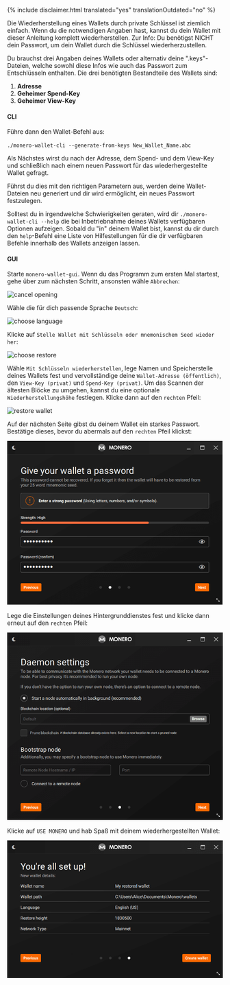 {% include disclaimer.html translated="yes" translationOutdated="no" %}

Die Wiederherstellung eines Wallets durch private Schlüssel ist ziemlich einfach. Wenn du die notwendigen Angaben hast, kannst du dein Wallet mit dieser Anleitung komplett wiederherstellen. Zur Info: Du benötigst NICHT dein Passwort, um dein Wallet durch die Schlüssel wiederherzustellen.

Du brauchst drei Angaben deines Wallets oder alternativ deine ".keys"-Dateien, welche sowohl diese Infos wie auch das Passwort zum Entschlüsseln enthalten. Die drei benötigten Bestandteile des Wallets sind:

1. **Adresse**
2. **Geheimer Spend-Key**
3. **Geheimer View-Key**


#### CLI

Führe dann den Wallet-Befehl aus:

`./monero-wallet-cli --generate-from-keys New_Wallet_Name.abc`

Als Nächstes wirst du nach der Adresse, dem Spend- und dem View-Key und schließlich nach einem neuen Passwort für das wiederhergestellte Wallet gefragt.

Führst du dies mit den richtigen Parametern aus, werden deine Wallet-Dateien neu generiert und dir wird ermöglicht, ein neues Passwort festzulegen.

Solltest du in irgendwelche Schwierigkeiten geraten, wird dir `./monero-wallet-cli --help` die bei Inbetriebnahme deines Wallets verfügbaren Optionen aufzeigen. Sobald du "in" deinem Wallet bist, kannst du dir durch den `help`-Befehl eine Liste von Hilfestellungen für die dir verfügbaren Befehle innerhalb des Wallets anzeigen lassen.

#### GUI

Starte `monero-wallet-gui`. Wenn du das Programm zum ersten Mal startest, gehe über zum nächsten Schritt, ansonsten wähle `Abbrechen`:

![cancel opening](/img/resources/user-guides/en/restore_from_keys/cancel-opening.png)

Wähle die für dich passende Sprache `Deutsch`:

![choose language](/img/resources/user-guides/en/restore_from_keys/choose-language.png)

Klicke auf `Stelle Wallet mit Schlüsseln oder mnemonischem Seed wieder her`:

![choose restore](/img/resources/user-guides/en/restore_from_keys/choose-restore.png)

Wähle `Mit Schlüsseln wiederherstellen`, lege Namen und Speicherstelle deines Wallets fest und vervollständige deine `Wallet-Adresse (öffentlich)`, den `View-Key (privat)` und `Spend-Key (privat)`. Um das Scannen der ältesten Blöcke zu umgehen, kannst du eine optionale `Wiederherstellungshöhe` festlegen. Klicke dann auf den `rechten` Pfeil:

![restore wallet](/img/resources/user-guides/en/restore_from_keys/restore-wallet.png)

Auf der nächsten Seite gibst du deinem Wallet ein starkes Passwort. Bestätige dieses, bevor du abermals auf den `rechten` Pfeil klickst:

![wallet password](/img/resources/user-guides/en/restore_from_keys/wallet-password.png)

Lege die Einstellungen deines Hintergrunddienstes fest und klicke dann erneut auf den `rechten` Pfeil:

![daemon settings](/img/resources/user-guides/en/restore_from_keys/daemon-settings.png)

Klicke auf `USE MONERO` und hab Spaß mit deinem wiederhergestellten Wallet:

![all set up](/img/resources/user-guides/en/restore_from_keys/all-set-up.png)
